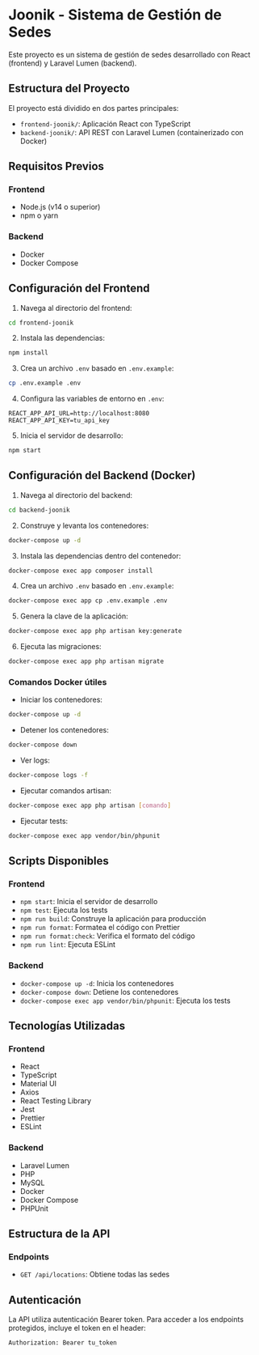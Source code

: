 # Joonik - Sistema de Gestión de Sedes

Este proyecto es un sistema de gestión de sedes desarrollado con React (frontend) y Laravel Lumen (backend).

## Estructura del Proyecto

El proyecto está dividido en dos partes principales:

- `frontend-joonik/`: Aplicación React con TypeScript
- `backend-joonik/`: API REST con Laravel Lumen (containerizado con Docker)

## Requisitos Previos

### Frontend
- Node.js (v14 o superior)
- npm o yarn

### Backend
- Docker
- Docker Compose

## Configuración del Frontend

1. Navega al directorio del frontend:
```bash
cd frontend-joonik
```

2. Instala las dependencias:
```bash
npm install
```

3. Crea un archivo `.env` basado en `.env.example`:
```bash
cp .env.example .env
```

4. Configura las variables de entorno en `.env`:
```
REACT_APP_API_URL=http://localhost:8080
REACT_APP_API_KEY=tu_api_key
```

5. Inicia el servidor de desarrollo:
```bash
npm start
```

## Configuración del Backend (Docker)

1. Navega al directorio del backend:
```bash
cd backend-joonik
```

2. Construye y levanta los contenedores:
```bash
docker-compose up -d
```

3. Instala las dependencias dentro del contenedor:
```bash
docker-compose exec app composer install
```

4. Crea un archivo `.env` basado en `.env.example`:
```bash
docker-compose exec app cp .env.example .env
```

5. Genera la clave de la aplicación:
```bash
docker-compose exec app php artisan key:generate
```

6. Ejecuta las migraciones:
```bash
docker-compose exec app php artisan migrate
```

### Comandos Docker útiles

- Iniciar los contenedores:
```bash
docker-compose up -d
```

- Detener los contenedores:
```bash
docker-compose down
```

- Ver logs:
```bash
docker-compose logs -f
```

- Ejecutar comandos artisan:
```bash
docker-compose exec app php artisan [comando]
```

- Ejecutar tests:
```bash
docker-compose exec app vendor/bin/phpunit
```

## Scripts Disponibles

### Frontend

- `npm start`: Inicia el servidor de desarrollo
- `npm test`: Ejecuta los tests
- `npm run build`: Construye la aplicación para producción
- `npm run format`: Formatea el código con Prettier
- `npm run format:check`: Verifica el formato del código
- `npm run lint`: Ejecuta ESLint

### Backend

- `docker-compose up -d`: Inicia los contenedores
- `docker-compose down`: Detiene los contenedores
- `docker-compose exec app vendor/bin/phpunit`: Ejecuta los tests

## Tecnologías Utilizadas

### Frontend
- React
- TypeScript
- Material UI
- Axios
- React Testing Library
- Jest
- Prettier
- ESLint

### Backend
- Laravel Lumen
- PHP
- MySQL
- Docker
- Docker Compose
- PHPUnit

## Estructura de la API

### Endpoints

- `GET /api/locations`: Obtiene todas las sedes

## Autenticación

La API utiliza autenticación Bearer token. Para acceder a los endpoints protegidos, incluye el token en el header:

```
Authorization: Bearer tu_token
```
